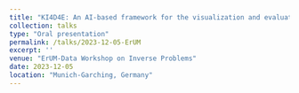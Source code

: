 ```yaml
---
title: "KI4D4E: An AI-based framework for the visualization and evaluation of 4D tomography data for beamline end-users"
collection: talks
type: "Oral presentation"
permalink: /talks/2023-12-05-ErUM
excerpt: ''
venue: "ErUM-Data Workshop on Inverse Problems"
date: 2023-12-05
location: "Munich-Garching, Germany"
---
```


